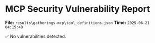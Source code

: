 # MCP Security Vulnerability Report
**File:** `results\gatherings-mcp\tool_definitions.json`
**Time:** `2025-06-21 04:15:48`

✅ No vulnerabilities detected.